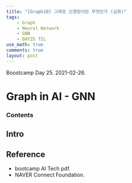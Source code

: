 ```yaml
---
title: "[Graph10] 그래프 신경망이란 무엇인가 (심화)"
tags:
    - Graph
    - Neural Network
    - GNN
    - DAY25 TIL
use_math: true
comments: true
layout: post
---
```


Boostcamp Day 25. 2021-02-26.

# Graph in AI - GNN

### Contents


## Intro



## Reference

- bootcamp AI Tech pdf.  
- NAVER Connect Foundation.

